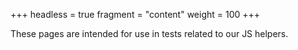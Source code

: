 +++
headless = true
fragment = "content"
weight = 100
+++

These pages are intended for use in tests related to our JS helpers.
